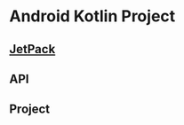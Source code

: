 # Android Kotlin Project

## [JetPack](https://developer.android.com/jetpack/getting-started)

## API

## Project
